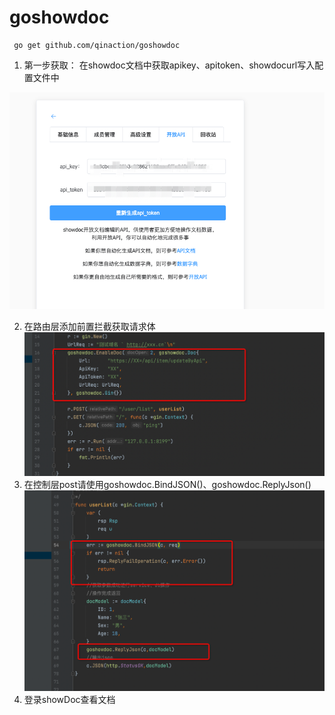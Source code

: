 # goshowdoc

```
 go get github.com/qinaction/goshowdoc
```

1. 第一步获取：
   在showdoc文档中获取apikey、apitoken、showdocurl写入配置文件中

![img.png](img.png)

2. 在路由层添加前置拦截获取请求体
   ![img_1.png](img_1.png)
3. 在控制层post请使用goshowdoc.BindJSON()、goshowdoc.ReplyJson()
  ![img_2.png](img_2.png)
4. 登录showDoc查看文档